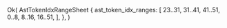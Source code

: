 Ok(
    AstTokenIdxRangeSheet {
        ast_token_idx_ranges: [
            23..31,
            31..41,
            41..51,
            0..8,
            8..16,
            16..51,
        ],
    },
)